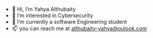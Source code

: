 - 👋 Hi, I’m Yahya Althubaity
- 👀 I’m interested in Cybersecurity
- 🌱 I’m currently a software Engineering student 
- 📫 you can reach me at althubaity-yahya@oulook.com

<!---
ya7ya-hj/ya7ya-hj is a ✨ special ✨ repository because its `README.md` (this file) appears on your GitHub profile.
You can click the Preview link to take a look at your changes.
--->
